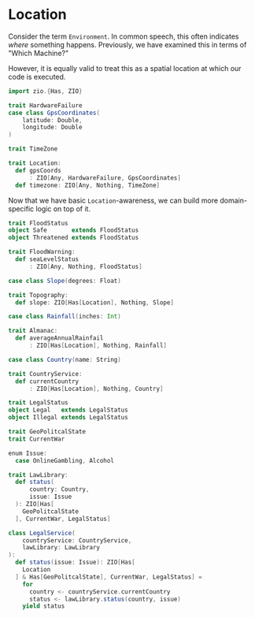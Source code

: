 # Location

Consider the term `Environment`.
In common speech, this often indicates _where_ something happens.
Previously, we have examined this in terms of "Which Machine?"

However, it is equally valid to treat this as a spatial location at which our code is executed.

```scala mdoc
import zio.{Has, ZIO}
```

```scala mdoc
trait HardwareFailure
case class GpsCoordinates(
    latitude: Double,
    longitude: Double
)

trait TimeZone

trait Location:
  def gpsCoords
      : ZIO[Any, HardwareFailure, GpsCoordinates]
  def timezone: ZIO[Any, Nothing, TimeZone]
```

Now that we have basic `Location`-awareness, we can build more domain-specific logic on top of it.


```scala mdoc
trait FloodStatus
object Safe       extends FloodStatus
object Threatened extends FloodStatus

trait FloodWarning:
  def seaLevelStatus
      : ZIO[Any, Nothing, FloodStatus]
```

```scala mdoc
case class Slope(degrees: Float)

trait Topography:
  def slope: ZIO[Has[Location], Nothing, Slope]
```

```scala mdoc
case class Rainfall(inches: Int)

trait Almanac:
  def averageAnnualRainfail
      : ZIO[Has[Location], Nothing, Rainfall]
```


```scala mdoc
case class Country(name: String)

trait CountryService:
  def currentCountry
      : ZIO[Has[Location], Nothing, Country]
```

```scala mdoc
trait LegalStatus
object Legal   extends LegalStatus
object Illegal extends LegalStatus

trait GeoPolitcalState
trait CurrentWar

enum Issue:
  case OnlineGambling, Alcohol

trait LawLibrary:
  def status(
      country: Country,
      issue: Issue
  ): ZIO[Has[
    GeoPolitcalState
  ], CurrentWar, LegalStatus]

class LegalService(
    countryService: CountryService,
    lawLibrary: LawLibrary
):
  def status(issue: Issue): ZIO[Has[
    Location
  ] & Has[GeoPolitcalState], CurrentWar, LegalStatus] =
    for
      country <- countryService.currentCountry
      status <- lawLibrary.status(country, issue)
    yield status
```
